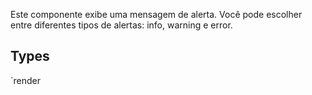 Este componente exibe uma mensagem de alerta. Você pode escolher entre diferentes tipos de alertas: info, warning e error.

## Types

`render<gom-alert type="info" message="info"></gom-alert><gom-alert type="warning" message="warning"></gom-alert><gom-alert type="error" message="error"></gom-alert>
